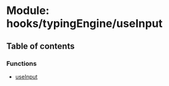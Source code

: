 # Module: hooks/typingEngine/useInput

## Table of contents

### Functions

- [useInput](../functions/hooks_typingEngine_useInput.useInput.md)
